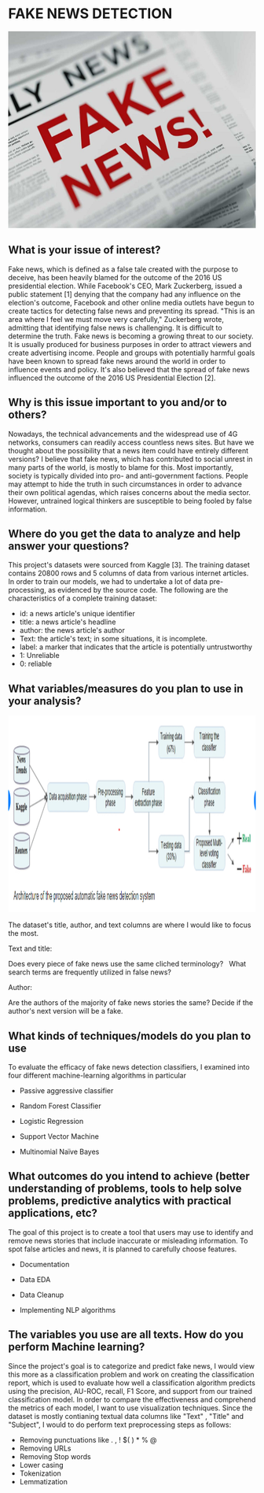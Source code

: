 # FAKE NEWS DETECTION

<img src="fakenews.jpeg" width="700" height="400">







## What is your issue of interest?

Fake news, which is defined as a false tale created with the purpose to deceive, has been heavily blamed for the outcome of the 2016 US presidential election. While Facebook's CEO, Mark Zuckerberg, issued a public statement [1] denying that the company had any influence on the election's outcome, Facebook and other online media outlets have begun to create tactics for detecting false news and preventing its spread. "This is an area where I feel we must move very carefully," Zuckerberg wrote, admitting that identifying false news is challenging. It is difficult to determine the truth. Fake news is becoming a growing threat to our society. It is usually produced for business purposes in order to attract viewers and create advertising income. People and groups with potentially harmful goals have been known to spread fake news around the world in order to influence events and policy. It's also believed that the spread of fake news influenced the outcome of the 2016 US Presidential Election [2].

## Why is this issue important to you and/or to others?

Nowadays, the technical advancements and the widespread use of 4G networks, consumers can readily access countless news sites. But have we thought about the possibility that a news item could have entirely different versions? I believe that fake news, which has contributed to social unrest in many parts of the world, is mostly to blame for this.
Most importantly, society is typically divided into pro- and anti-government factions. People may attempt to hide the truth in such circumstances in order to advance their own political agendas, which raises concerns about the media sector. However, untrained logical thinkers are susceptible to being fooled by false information.

## Where do you get the data to analyze and help answer your questions?

This project's datasets were sourced from Kaggle [3]. The training dataset contains 20800 rows and 5 columns of data from various internet articles. In order to train our models, we had to undertake a lot of data pre-processing, as evidenced by the source code.
The following are the characteristics of a complete training dataset:
- id: a news article's unique identifier
- title: a news article's headline
- author: the news article's author
- Text: the article's text; in some situations, it is incomplete.
- label: a marker that indicates that the article is potentially untrustworthy                                        
- 1: Unreliable 
- 0: reliable

## What variables/measures do you plan to use in your analysis?

<img src="fakenewsarch.png" width="700" height="400">




The dataset's title, author, and text columns are where I would like to focus the most.

Text and title:

Does every piece of fake news use the same cliched terminology?   What search terms are frequently utilized in false news?

Author:

Are the authors of the majority of fake news stories the same? Decide if the author's next version will be a fake.

## What kinds of techniques/models do you plan to use
To evaluate the efficacy of fake news detection classifiers, I examined into four different machine-learning algorithms in particular
- Passive aggressive classifier

- Random Forest Classifier

- Logistic Regression

- Support Vector Machine

- Multinomial Naïve Bayes

## What outcomes do you intend to achieve (better understanding of problems, tools to help solve problems, predictive analytics with practical applications, etc?

The goal of this project is to create a tool that users may use to identify and remove news stories that include inaccurate or misleading information. To spot false articles and news, it is planned to carefully choose features.
- Documentation

- Data EDA

- Data Cleanup

- Implementing NLP algorithms

## The variables you use are all texts. How do you perform Machine learning?
Since the project's goal is to categorize and predict fake news, I would view this more as a classification problem and work on creating the classification report, which is used to evaluate how well a classification algorithm predicts using the precision, AU-ROC, recall, F1 Score, and support from our trained classification model. In order to compare the effectiveness and comprehend the metrics of each model, I want to use visualization techniques.
Since the dataset is mostly contianing textual data columns like "Text" , "Title" and "Subject", I would to do perform text preprocessing steps as follows:
- Removing punctuations like . , ! $( ) * % @
- Removing URLs
- Removing Stop words
- Lower casing
- Tokenization
- Lemmatization
